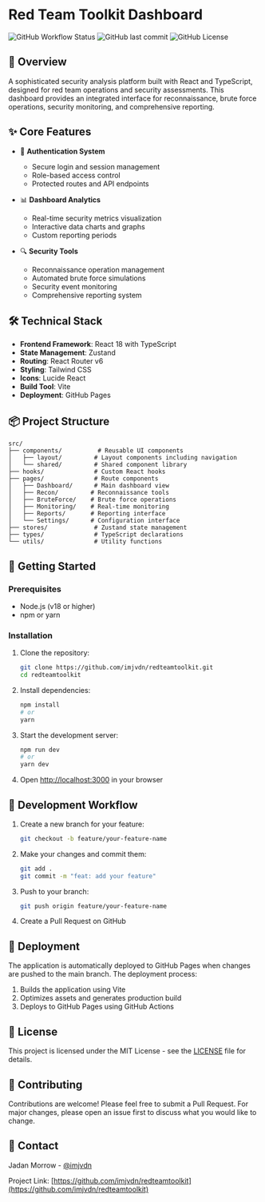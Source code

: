 # Red Team Toolkit Dashboard

![GitHub Workflow Status](https://img.shields.io/github/actions/workflow/status/imjvdn/redteamtoolkit/deploy.yml?branch=main)
![GitHub last commit](https://img.shields.io/github/last-commit/imjvdn/redteamtoolkit)
![GitHub License](https://img.shields.io/github/license/imjvdn/redteamtoolkit)

## 🚀 Overview

A sophisticated security analysis platform built with React and TypeScript, designed for red team operations and security assessments. This dashboard provides an integrated interface for reconnaissance, brute force operations, security monitoring, and comprehensive reporting.

## ✨ Core Features

- 🔐 **Authentication System**
  - Secure login and session management
  - Role-based access control
  - Protected routes and API endpoints

- 📊 **Dashboard Analytics**
  - Real-time security metrics visualization
  - Interactive data charts and graphs
  - Custom reporting periods

- 🔍 **Security Tools**
  - Reconnaissance operation management
  - Automated brute force simulations
  - Security event monitoring
  - Comprehensive reporting system

## 🛠️ Technical Stack

- **Frontend Framework**: React 18 with TypeScript
- **State Management**: Zustand
- **Routing**: React Router v6
- **Styling**: Tailwind CSS
- **Icons**: Lucide React
- **Build Tool**: Vite
- **Deployment**: GitHub Pages

## 📦 Project Structure

```
src/
├── components/          # Reusable UI components
│   ├── layout/         # Layout components including navigation
│   └── shared/         # Shared component library
├── hooks/              # Custom React hooks
├── pages/              # Route components
│   ├── Dashboard/      # Main dashboard view
│   ├── Recon/         # Reconnaissance tools
│   ├── BruteForce/    # Brute force operations
│   ├── Monitoring/    # Real-time monitoring
│   ├── Reports/       # Reporting interface
│   └── Settings/      # Configuration interface
├── stores/             # Zustand state management
├── types/              # TypeScript declarations
└── utils/              # Utility functions
```

## 🚀 Getting Started

### Prerequisites

- Node.js (v18 or higher)
- npm or yarn

### Installation

1. Clone the repository:
   ```bash
   git clone https://github.com/imjvdn/redteamtoolkit.git
   cd redteamtoolkit
   ```

2. Install dependencies:
   ```bash
   npm install
   # or
   yarn
   ```

3. Start the development server:
   ```bash
   npm run dev
   # or
   yarn dev
   ```

4. Open [http://localhost:3000](http://localhost:3000) in your browser

## 🔄 Development Workflow

1. Create a new branch for your feature:
   ```bash
   git checkout -b feature/your-feature-name
   ```

2. Make your changes and commit them:
   ```bash
   git add .
   git commit -m "feat: add your feature"
   ```

3. Push to your branch:
   ```bash
   git push origin feature/your-feature-name
   ```

4. Create a Pull Request on GitHub

## 🚀 Deployment

The application is automatically deployed to GitHub Pages when changes are pushed to the main branch. The deployment process:

1. Builds the application using Vite
2. Optimizes assets and generates production build
3. Deploys to GitHub Pages using GitHub Actions

## 📝 License

This project is licensed under the MIT License - see the [LICENSE](LICENSE) file for details.

## 🤝 Contributing

Contributions are welcome! Please feel free to submit a Pull Request. For major changes, please open an issue first to discuss what you would like to change.

## 📧 Contact

Jadan Morrow - [@imjvdn](https://github.com/imjvdn)

Project Link: [https://github.com/imjvdn/redteamtoolkit](https://github.com/imjvdn/redteamtoolkit)
